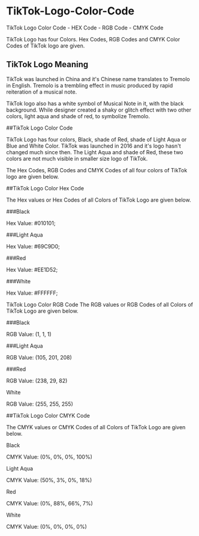 # TikTok-Logo-Color-Code

TikTok Logo Color Code - HEX Code - RGB Code - CMYK Code

TikTok Logo has four Colors. Hex Codes, RGB Codes and CMYK Color Codes of TikTok logo are given.

## TikTok Logo Meaning

TikTok was launched in China and it's Chinese name translates to Tremolo in English. Tremolo is a trembling effect in music produced by rapid reiteration of a musical note.

TikTok logo also has a white symbol of Musical Note in it, with the black background. While designer created a shaky or glitch effect with two other colors, light aqua and shade of red, to symbolize Tremolo.

##TikTok Logo Color Code

TikTok Logo has four colors, Black, shade of Red, shade of Light Aqua or Blue and White Color. TikTok was launched in 2016 and it's logo hasn't changed much since then. The Light Aqua and shade of Red, these two colors are not much visible in smaller size logo of TikTok.

The Hex Codes, RGB Codes and CMYK Codes of all four colors of TikTok logo are given below.

##TikTok Logo Color Hex Code

The Hex values or Hex Codes of all Colors of TikTok Logo are given below.

###Black

Hex Value: #010101;

###Light Aqua

Hex Value: #69C9D0;

###Red

Hex Value: #EE1D52;

###White

Hex Value: #FFFFFF;

TikTok Logo Color RGB Code
The RGB values or RGB Codes of all Colors of TikTok Logo are given below.

###Black

RGB Value: (1, 1, 1)

###Light Aqua

RGB Value: (105, 201, 208)

###Red

RGB Value: (238, 29, 82)

White

RGB Value: (255, 255, 255)

##TikTok Logo Color CMYK Code

The CMYK values or CMYK Codes of all Colors of TikTok Logo are given below.

Black

CMYK Value: (0%, 0%, 0%, 100%)

Light Aqua

CMYK Value: (50%, 3%, 0%, 18%)

Red

CMYK Value: (0%, 88%, 66%, 7%)

White

CMYK Value: (0%, 0%, 0%, 0%)

